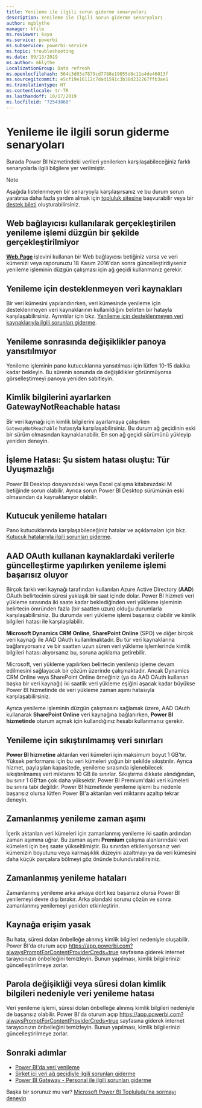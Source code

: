 ```yaml
---
title: Yenileme ile ilgili sorun giderme senaryoları
description: Yenileme ile ilgili sorun giderme senaryoları
author: mgblythe
manager: kfile
ms.reviewer: kayu
ms.service: powerbi
ms.subservice: powerbi-service
ms.topic: troubleshooting
ms.date: 09/13/2019
ms.author: mblythe
LocalizationGroup: Data refresh
ms.openlocfilehash: 564c3d03a7879cd7788e19055d8c11e4de46013f
ms.sourcegitcommit: e5cf19e16112c7dad1591c3b38d232267ffb3ae1
ms.translationtype: HT
ms.contentlocale: tr-TR
ms.lasthandoff: 10/17/2019
ms.locfileid: "72543868"
---
```

# <a name="troubleshooting-refresh-scenarios"></a>Yenileme ile ilgili sorun giderme senaryoları

Burada Power BI hizmetindeki verileri yenilerken karşılaşabileceğiniz farklı senaryolarla ilgili bilgilere yer verilmiştir.

> [!NOTE]
> Aşağıda listelenmeyen bir senaryoyla karşılaşırsanız ve bu durum sorun yaratırsa daha fazla yardım almak için [topluluk sitesine](http://community.powerbi.com/) başvurabilir veya bir [destek bileti](https://powerbi.microsoft.com/support/) oluşturabilirsiniz.
>
>

## <a name="refresh-using-web-connector-doesnt-work-properly"></a>Web bağlayıcısı kullanılarak gerçekleştirilen yenileme işlemi düzgün bir şekilde gerçekleştirilmiyor

[**Web.Page**](https://msdn.microsoft.com/library/mt260924.aspx) işlevini kullanan bir Web bağlayıcısı betiğiniz varsa ve veri kümenizi veya raporunuzu 18 Kasım 2016'dan sonra güncelleştirdiyseniz yenileme işleminin düzgün çalışması için ağ geçidi kullanmanız gerekir.

## <a name="unsupported-data-source-for-refresh"></a>Yenileme için desteklenmeyen veri kaynakları

Bir veri kümesini yapılandırırken, veri kümesinde yenileme için desteklenmeyen veri kaynaklarının kullanıldığını belirten bir hatayla karşılaşabilirsiniz. Ayrıntılar için bkz. [Yenileme için desteklenmeyen veri kaynaklarıyla ilgili sorunları giderme](service-admin-troubleshoot-unsupported-data-source-for-refresh.md).

## <a name="dashboard-doesnt-reflect-changes-after-refresh"></a>Yenileme sonrasında değişiklikler panoya yansıtılmıyor

Yenileme işleminin pano kutucuklarına yansıtılması için lütfen 10-15 dakika kadar bekleyin. Bu sürenin sonunda da değişiklikler görünmüyorsa görselleştirmeyi panoya yeniden sabitleyin.

## <a name="gatewaynotreachable-when-setting-credentials"></a>Kimlik bilgilerini ayarlarken GatewayNotReachable hatası

Bir veri kaynağı için kimlik bilgilerini ayarlamaya çalışırken `GatewayNotReachable` hatasıyla karşılaşabilirsiniz. Bu durum ağ geçidinin eski bir sürüm olmasından kaynaklanabilir. En son ağ geçidi sürümünü yükleyip yeniden deneyin.

## <a name="processing-error-the-following-system-error-occurred-type-mismatch"></a>İşleme Hatası: Şu sistem hatası oluştu: Tür Uyuşmazlığı

Power BI Desktop dosyanızdaki veya Excel çalışma kitabınızdaki M betiğinde sorun olabilir. Ayrıca sorun Power BI Desktop sürümünün eski olmasından da kaynaklanıyor olabilir.

## <a name="tile-refresh-errors"></a>Kutucuk yenileme hataları

Pano kutucuklarında karşılaşabileceğiniz hatalar ve açıklamaları için bkz. [Kutucuk hatalarıyla ilgili sorunları giderme](refresh-troubleshooting-tile-errors.md).

## <a name="refresh-fails-when-updating-data-from-sources-that-use-aad-oauth"></a>AAD OAuth kullanan kaynaklardaki verilerle güncelleştirme yapılırken yenileme işlemi başarısız oluyor

Birçok farklı veri kaynağı tarafından kullanılan Azure Active Directory (**AAD**) OAuth belirtecinin süresi yaklaşık bir saat içinde dolar. Power BI hizmeti veri yükleme sırasında iki saate kadar beklediğinden veri yükleme işleminin belirtecin ömründen fazla (bir saatten uzun) olduğu durumlarla karşılaşabilirsiniz. Bu durumda veri yükleme işlemi başarısız olabilir ve kimlik bilgileri hatası ile karşılaşılabilir.

**Microsoft Dynamics CRM Online**, **SharePoint Online** (SPO) ve diğer birçok veri kaynağı ile AAD OAuth kullanılmaktadır. Bu tür veri kaynaklarına bağlanıyorsanız ve bir saatten uzun süren veri yükleme işlemlerinde kimlik bilgileri hatası alıyorsanız bu, soruna açıklama getirebilir.

Microsoft, veri yükleme yapılırken belirtecin yenilenip işleme devam edilmesini sağlayacak bir çözüm üzerinde çalışmaktadır. Ancak Dynamics CRM Online veya SharePoint Online örneğiniz (ya da AAD OAuth kullanan başka bir veri kaynağı) iki saatlik veri yükleme eşiğini aşacak kadar büyükse Power BI hizmetinde de veri yükleme zaman aşımı hatasıyla karşılaşabilirsiniz.

Ayrıca yenileme işleminin düzgün çalışmasını sağlamak üzere, AAD OAuth kullanarak **SharePoint Online** veri kaynağına bağlanırken, **Power BI hizmetinde** oturum açmak için kullandığınız hesabı kullanmanız gerekir.

## <a name="uncompressed-data-limits-for-refresh"></a>Yenileme için sıkıştırılmamış veri sınırları

**Power BI hizmetine** aktarılan veri kümeleri için maksimum boyut 1 GB'tır. Yüksek performans için bu veri kümeleri yoğun bir şekilde sıkıştırılır. Ayrıca hizmet, paylaşılan kapasitede, yenileme sırasında işlenebilecek sıkıştırılmamış veri miktarını 10 GB ile sınırlar. Sıkıştırma dikkate alındığından, bu sınır 1 GB'tan çok daha yüksektir. Power BI Premium'daki veri kümeleri bu sınıra tabi değildir. Power BI hizmetinde yenileme işlemi bu nedenle başarısız olursa lütfen Power BI'a aktarılan veri miktarını azaltıp tekrar deneyin.

## <a name="scheduled-refresh-timeout"></a>Zamanlanmış yenileme zaman aşımı

İçerik aktarılan veri kümeleri için zamanlanmış yenileme iki saatin ardından zaman aşımına uğrar. Bu zaman aşımı **Premium** çalışma alanlarındaki veri kümeleri için beş saate yükseltilmiştir. Bu sınırdan etkileniyorsanız veri kümenizin boyutunu veya karmaşıklık düzeyini azaltmayı ya da veri kümesini daha küçük parçalara bölmeyi göz önünde bulundurabilirsiniz.

## <a name="scheduled-refresh-failures"></a>Zamanlanmış yenileme hataları

Zamanlanmış yenileme arka arkaya dört kez başarısız olursa Power BI yenilemeyi devre dışı bırakır. Arka plandaki sorunu çözün ve sonra zamanlanmış yenilemeyi yeniden etkinleştirin.

## <a name="access-to-the-resource-is-forbidden"></a>Kaynağa erişim yasak  

Bu hata, süresi dolan önbelleğe alınmış kimlik bilgileri nedeniyle oluşabilir. Power BI'da oturum açıp https://app.powerbi.com?alwaysPromptForContentProviderCreds=true sayfasına giderek internet tarayıcınızın önbelleğini temizleyin. Bunun yapılması, kimlik bilgilerinizi güncelleştirilmeye zorlar.

## <a name="data-refresh-failure-because-of-password-change-or-expired-credentials"></a>Parola değişikliği veya süresi dolan kimlik bilgileri nedeniyle veri yenileme hatası

Veri yenileme işlemi, süresi dolan önbelleğe alınmış kimlik bilgileri nedeniyle de başarısız olabilir. Power BI'da oturum açıp https://app.powerbi.com?alwaysPromptForContentProviderCreds=true sayfasına giderek internet tarayıcınızın önbelleğini temizleyin. Bunun yapılması, kimlik bilgilerinizi güncelleştirilmeye zorlar.

## <a name="next-steps"></a>Sonraki adımlar

- [Power BI'da veri yenileme](refresh-data.md)  
- [Şirket içi veri ağ geçidiyle ilgili sorunları giderme](service-gateway-onprem-tshoot.md)  
- [Power BI Gateway - Personal ile ilgili sorunları giderme](service-admin-troubleshooting-power-bi-personal-gateway.md)  

Başka bir sorunuz mu var? [Microsoft Power BI Topluluğu'na sormayı deneyin](http://community.powerbi.com/)

